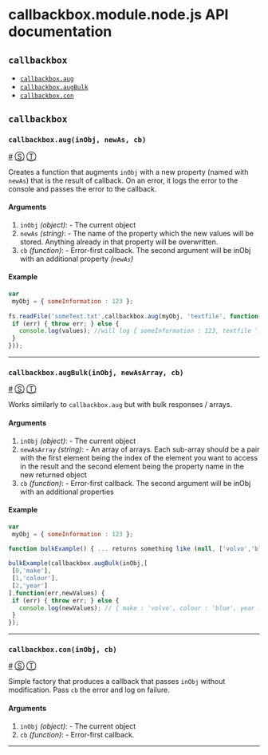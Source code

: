 # callbackbox.module.node.js API documentation

<!-- div class="toc-container" -->

<!-- div -->

## `callbackbox`
* <a href="#callbackbox-aug">`callbackbox.aug`</a>
* <a href="#callbackbox-augBulk">`callbackbox.augBulk`</a>
* <a href="#callbackbox-con">`callbackbox.con`</a>

<!-- /div -->

<!-- /div -->

<!-- div class="doc-container" -->

<!-- div -->

## `callbackbox`

<!-- div -->

### <a id="callbackbox-aug"></a>`callbackbox.aug(inObj, newAs, cb)`
<a href="#callbackbox-aug">#</a> [&#x24C8;](/#L26 "View in source") [&#x24C9;][1]

Creates a function that augments `inObj` with a new property (named with `newAs`) that is the result of callback. On an error, it logs the error to the console and passes the error to the callback.

#### Arguments
1. `inObj` *(object)*: - The current object
2. `newAs` *(string)*: - The name of the property which the new values will be stored. Anything already in that property will be overwritten.
3. `cb` *(function)*: - Error-first callback. The second argument will be inObj with an additional property *(`newAs`)*

#### Example
```js
var
 myObj = { someInformation : 123 };
 
fs.readFile('someText.txt',callbackbox.aug(myObj, 'textfile', function(err,values) {
 if (err) { throw err; } else {
   console.log(values); //will log { someInformation : 123, textfile '...' }
 }
}));
```
* * *

<!-- /div -->

<!-- div -->

### <a id="callbackbox-augBulk"></a>`callbackbox.augBulk(inObj, newAsArray, cb)`
<a href="#callbackbox-augBulk">#</a> [&#x24C8;](/#L66 "View in source") [&#x24C9;][1]

Works similarly to `callbackbox.aug` but with bulk responses / arrays.

#### Arguments
1. `inObj` *(object)*: - The current object
2. `newAsArray` *(string)*: - An array of arrays. Each sub-array should be a pair with the first element being the index of the element you want to access in the result and the second element being the property name in the new returned object
3. `cb` *(function)*: - Error-first callback. The second argument will be inObj with an additional properties

#### Example
```js
var
 myObj = { someInformation : 123 };
 
function bulkExample() { ... returns something like (null, ['volvo','blue','2014'])}

bulkExample(callbackbox.augBulk(inObj,[
 [0,'make'],
 [1,'colour'],
 [2,'year']
],function(err,newValues) {
 if (err) { throw err; } else {
   console.log(newValues); // { make : 'volvo', colour : 'blue', year : '2014' }
 }
});
```
* * *

<!-- /div -->

<!-- div -->

### <a id="callbackbox-con"></a>`callbackbox.con(inObj, cb)`
<a href="#callbackbox-con">#</a> [&#x24C8;](/#L92 "View in source") [&#x24C9;][1]

Simple factory that produces a callback that passes `inObj` without modification. Pass `cb` the error and log on failure.

#### Arguments
1. `inObj` *(object)*: - The current object
2. `cb` *(function)*: - Error-first callback.

* * *

<!-- /div -->

<!-- /div -->

<!-- /div -->

 [1]: #callbackbox "Jump back to the TOC."
